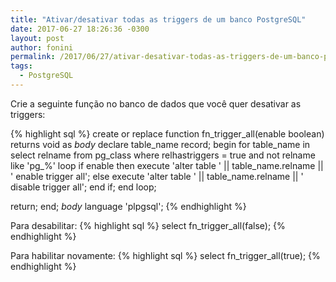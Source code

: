 ```yaml
---
title: "Ativar/desativar todas as triggers de um banco PostgreSQL"
date: 2017-06-27 18:26:36 -0300
layout: post
author: fonini
permalink: /2017/06/27/ativar-desativar-todas-as-triggers-de-um-banco-postgresql/
tags: 
  - PostgreSQL
---
```


Crie a seguinte função no banco de dados que você quer desativar as triggers:

{% highlight sql %}
create or replace function fn_trigger_all(enable boolean) returns void as 
$body$
declare
table_name record;
begin
  for table_name in select relname from pg_class where relhastriggers = true and not relname like 'pg_%'
  loop
    if enable then
      execute 'alter table ' || table_name.relname || ' enable trigger all';
    else
      execute 'alter table ' || table_name.relname || ' disable trigger all';
    end if;
  end loop;

  return;
end;
$body$
language 'plpgsql';
{% endhighlight %}

Para desabilitar:
{% highlight sql %}
select fn_trigger_all(false);
{% endhighlight %}

Para habilitar novamente:
{% highlight sql %}
select fn_trigger_all(true);
{% endhighlight %}